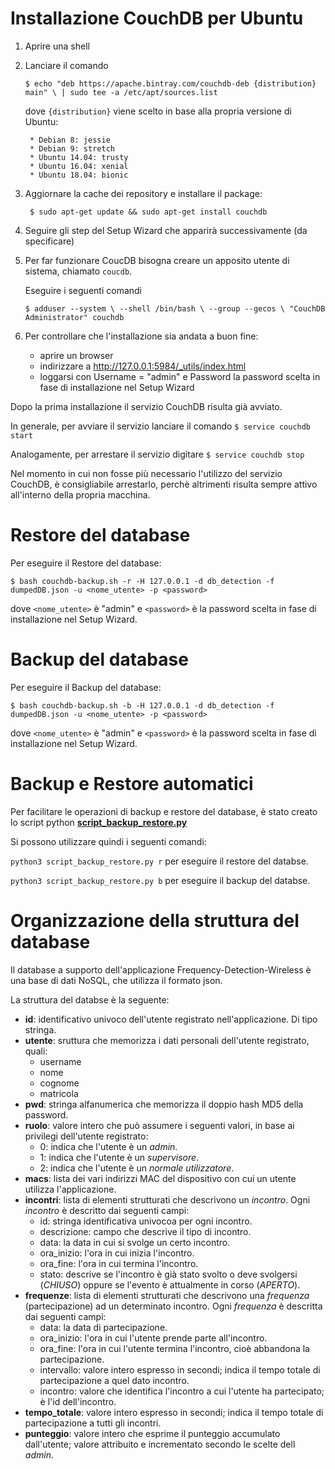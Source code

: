 # Installazione CouchDB per Ubuntu

1. Aprire una shell

2. Lanciare il comando

	`$ echo "deb https://apache.bintray.com/couchdb-deb {distribution} main" \
    		| sudo tee -a /etc/apt/sources.list`
    
	dove `{distribution}` viene scelto in base alla propria versione di Ubuntu:

		* Debian 8: jessie
		* Debian 9: stretch
		* Ubuntu 14.04: trusty
		* Ubuntu 16.04: xenial
		* Ubuntu 18.04: bionic
		
		
3. Aggiornare la cache dei repository e installare il package:

	` $ sudo apt-get update && sudo apt-get install couchdb`
	
4. Seguire gli step del Setup Wizard che apparirà successivamente (da specificare)

5. Per far funzionare CoucDB bisogna creare un apposito utente di sistema, chiamato `coucdb`.

	Eseguire i seguenti comandi

	` $ adduser --system \
            --shell /bin/bash \
            --group --gecos \
            "CouchDB Administrator" couchdb `


6. Per controllare che l'installazione sia andata a buon fine:

	* aprire un browser
	* indirizzare a http://127.0.0.1:5984/_utils/index.html
	* loggarsi con Username = "admin" e Password la password scelta in fase di installazione nel Setup Wizard
	

Dopo la prima installazione il servizio CouchDB risulta già avviato.

In generale, per avviare il servizio lanciare il comando
`$ service couchdb start`

Analogamente, per arrestare il servizio digitare
`$ service couchdb stop`
	
Nel momento in cui non fosse più necessario l'utilizzo del servizio CouchDB, è consigliabile arrestarlo, perchè altrimenti risulta sempre attivo all'interno della propria macchina.


# Restore del database

Per eseguire il Restore del database: 

`$ bash couchdb-backup.sh -r -H 127.0.0.1 -d db_detection -f dumpedDB.json -u <nome_utente> -p <password>`

dove `<nome_utente>` è "admin" e `<password>` è la password scelta in fase di installazione nel Setup Wizard.


# Backup del database

Per eseguire il Backup del database:

`$ bash couchdb-backup.sh -b -H 127.0.0.1 -d db_detection -f dumpedDB.json -u <nome_utente> -p <password>` 

dove `<nome_utente>` è "admin" e `<password>` è la password scelta in fase di installazione nel Setup Wizard.

# Backup e Restore automatici

Per facilitare le operazioni di backup e restore del database, è stato creato lo script python **[script_backup_restore.py](https://github.com/GiovanniBellorio/Frequency-Detection-Wireless/blob/dev/dumpedDb/script_backup_restore.py)**

Si  possono utilizzare quindi i seguenti comandi:

```python3 script_backup_restore.py r``` per eseguire il restore del databse.

```python3 script_backup_restore.py b``` per eseguire il backup del databse.




# Organizzazione della struttura del database

Il database a supporto dell'applicazione Frequency-Detection-Wireless è una base di dati NoSQL, che utilizza il formato json.

La struttura del databse è la seguente:

* **id**: identificativo univoco dell'utente registrato nell'applicazione. Di tipo stringa.
* **utente**: sruttura che memorizza i dati personali dell'utente registrato, quali:
	* username
	* nome
	* cognome
	* matricola
* **pwd**: stringa alfanumerica che memorizza il doppio hash MD5 della password.
* **ruolo**: valore intero che può assumere i seguenti valori, in base ai privilegi dell'utente registrato:
	* 0: indica che l'utente è un _admin_.
	* 1: indica che l'utente è un _supervisore_.
	* 2: indica che l'utente è un _normale utilizzatore_.
* **macs**: lista dei vari indirizzi MAC del dispositivo con cui un utente utilizza l'applicazione.
* **incontri**: lista di elementi strutturati che descrivono un _incontro_.
		Ogni _incontro_ è descritto dai seguenti campi:
	* id: stringa identificativa univocoa per ogni incontro.
	* descrizione: campo che descrive il tipo di incontro.
	* data: la data in cui si svolge un certo incontro.
	* ora_inizio: l'ora in cui inizia l'incontro.
	* ora_fine: l'ora in cui termina l'incontro.
	* stato: descrive se l'incontro è già stato svolto o deve svolgersi (_CHIUSO_) oppure se l'evento è attualmente in corso (_APERTO_).
* **frequenze**: lista di elementi strutturati che descrivono una _frequenza_ (partecipazione) ad un determinato incontro.
		Ogni _frequenza_ è descritta dai seguenti campi:
	* data: la data di partecipazione.
	* ora_inizio: l'ora in cui l'utente prende parte all'incontro.
	* ora_fine: l'ora in cui l'utente termina l'incontro, cioè abbandona la partecipazione.
	* intervallo: valore intero espresso in secondi; indica il tempo totale di partecipazione a quel dato incontro.
	* incontro: valore che identifica l'incontro a cui l'utente ha partecipato; è l'id dell'incontro.
* **tempo_totale**: valore intero espresso in secondi; indica il tempo totale di partecipazione a tutti gli incontri.
* **punteggio**: valore intero che esprime il punteggio accumulato dall'utente; valore attribuito e incrementato secondo le scelte dell _admin_.
		


